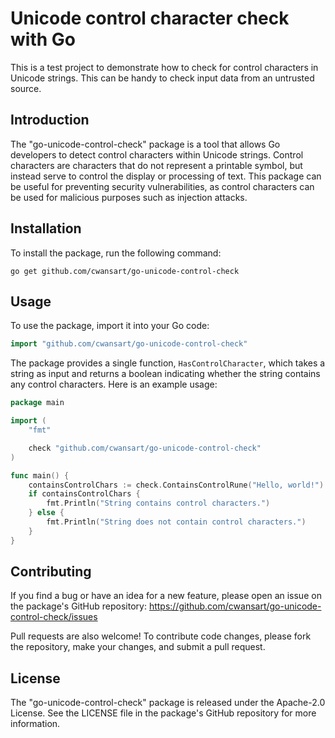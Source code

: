 # Unicode control character check with Go

This is a test project to demonstrate how to check for control characters in Unicode strings. This can be handy to check input data from an untrusted source.

## Introduction

The "go-unicode-control-check" package is a tool that allows Go developers to detect control characters within Unicode strings. Control characters are characters that do not represent a printable symbol, but instead serve to control the display or processing of text. This package can be useful for preventing security vulnerabilities, as control characters can be used for malicious purposes such as injection attacks.

## Installation

To install the package, run the following command:

```
go get github.com/cwansart/go-unicode-control-check
```

## Usage

To use the package, import it into your Go code:

```go
import "github.com/cwansart/go-unicode-control-check"
```

The package provides a single function, `HasControlCharacter`, which takes a string as input and returns a boolean indicating whether the string contains any control characters. Here is an example usage:

```go
package main

import (
	"fmt"

	check "github.com/cwansart/go-unicode-control-check"
)

func main() {
	containsControlChars := check.ContainsControlRune("Hello, world!")
	if containsControlChars {
		fmt.Println("String contains control characters.")
	} else {
		fmt.Println("String does not contain control characters.")
	}
}
```

## Contributing

If you find a bug or have an idea for a new feature, please open an issue on the package's GitHub repository: https://github.com/cwansart/go-unicode-control-check/issues

Pull requests are also welcome! To contribute code changes, please fork the repository, make your changes, and submit a pull request. 

## License

The "go-unicode-control-check" package is released under the Apache-2.0 License. See the LICENSE file in the package's GitHub repository for more information.
